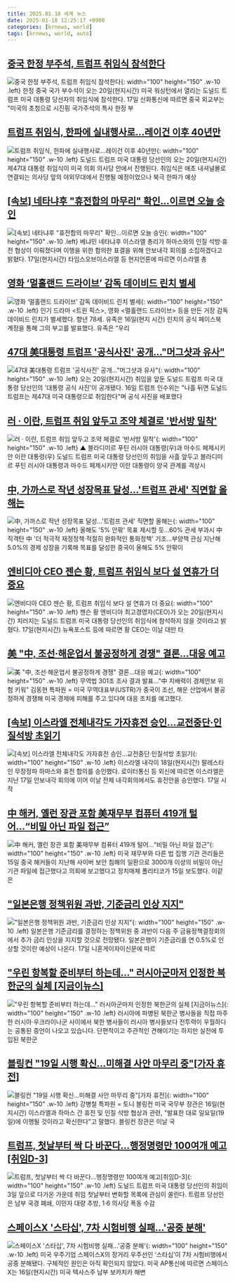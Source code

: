 ```yaml
---
title: 2025.01.18 세계 뉴스
date: 2025-01-18 12:25:17 +0900
categories: [krnews, world]
tags: [krnews, world, auto]
---
```

## [중국 한정 부주석, 트럼프 취임식 참석한다](https://n.news.naver.com/mnews/article/469/0000844533)

![중국 한정 부주석, 트럼프 취임식 참석한다](https://mimgnews.pstatic.net/image/origin/469/2025/01/17/844533.jpg?type=nf220_150){: width="100" height="150" .w-10 .left}
한정 중국 국가 부수석이 오는 20일(현지시간) 미국 워싱턴에서 열리는 도널드 트럼프 미국 대통령 당선자의 취임식에 참석한다. 17일 신화통신에 따르면 중국 외교부는 "미국의 초청으로 시진핑 국가주석의 특사 한정 부

## [트럼프 취임식, 한파에 실내행사로…레이건 이후 40년만](https://n.news.naver.com/mnews/article/014/0005297378)

![트럼프 취임식, 한파에 실내행사로…레이건 이후 40년만](https://mimgnews.pstatic.net/image/origin/014/2025/01/18/5297378.jpg?type=nf220_150){: width="100" height="150" .w-10 .left}
도널드 트럼프 미국 대통령 당선인의 오는 20일(현지시간) 제47대 대통령 취임식이 미국 의회 의사당 안에서 진행된다. 취임식은 애초 내셔널몰로 연결되는 의사당 앞의 야외무대에서 진행될 예정이었으나 북극 한파가 예상

## [[속보] 네타냐후 "휴전합의 마무리" 확인…이르면 오늘 승인](https://n.news.naver.com/mnews/article/015/0005083514)

![[속보] 네타냐후 "휴전합의 마무리" 확인…이르면 오늘 승인](https://mimgnews.pstatic.net/image/origin/015/2025/01/17/5083514.jpg?type=nf220_150){: width="100" height="150" .w-10 .left}
베냐민 네타냐후 이스라엘 총리가 하마스와의 인질 석방·휴전 협상이 이뤄졌다며 이행을 위한 합의한 표결을 위해 안보내각 회의를 소집하겠다고 밝혔다. 17일(현지시간) 타임스오브이스라엘 등 현지언론에 따르면 이스라엘 총

## [영화 ‘멀홀랜드 드라이브’ 감독 데이비드 린치 별세](https://n.news.naver.com/mnews/article/032/0003346025)

![영화 ‘멀홀랜드 드라이브’ 감독 데이비드 린치 별세](https://mimgnews.pstatic.net/image/origin/032/2025/01/17/3346025.jpg?type=nf220_150){: width="100" height="150" .w-10 .left}
인기 드라마 <트윈 픽스>, 영화 <멀홀랜드 드라이브> 등을 만든 거장 감독 데이비드 린치가 별세했다. 향년 78세. 유족은 16일(현지 시간) 린치의 공식 페이스북 계정을 통해 그의 부고를 발표했다. 유족은 “우리

## [47대 美대통령 트럼프 '공식사진' 공개…"머그샷과 유사"](https://n.news.naver.com/mnews/article/015/0005083383)

![47대 美대통령 트럼프 '공식사진' 공개…"머그샷과 유사"](https://mimgnews.pstatic.net/image/origin/015/2025/01/17/5083383.jpg?type=nf220_150){: width="100" height="150" .w-10 .left}
오는 20일(현지시간) 취임을 앞둔 도널드 트럼프 미국 대통령 당선인의 '대통령 공식 사진'이 공개됐다. 16일 트럼프 인수위는 "나흘 뒤면 도널드 트럼프는 제47대 미국 대통령으로 취임한다"며 공식 사진을 배포했다

## [러 · 이란, 트럼프 취임 앞두고 조약 체결로 '반서방 밀착'](https://n.news.naver.com/mnews/article/055/0001224628)

![러 · 이란, 트럼프 취임 앞두고 조약 체결로 '반서방 밀착'](https://mimgnews.pstatic.net/image/origin/055/2025/01/18/1224628.jpg?type=nf220_150){: width="100" height="150" .w-10 .left}
▲ 블라디미르 푸틴 러시아 대통령(우)과 마수드 페제시키안 이란 대통령(우) 도널드 트럼프 미국 대통령 당선인의 취임을 사흘 앞두고 블라디미르 푸틴 러시아 대통령과 마수드 페제시키안 이란 대통령이 양국 관계를 격상시

## [中, 가까스로 작년 성장목표 달성…'트럼프 관세' 직면할 올해는](https://n.news.naver.com/mnews/article/001/0015165701)

![中, 가까스로 작년 성장목표 달성…'트럼프 관세' 직면할 올해는](https://mimgnews.pstatic.net/image/origin/001/2025/01/17/15165701.jpg?type=nf220_150){: width="100" height="150" .w-10 .left}
올해도 '5% 안팎' 목표 제시할 듯…60% 관세 부과시 中 직격탄 中 '더 적극적 재정정책·적절히 완화적인 통화정책' 기조…부양책 관심 지난해 5.0%의 경제 성장을 기록해 목표를 달성한 중국이 올해도 5% 안팎이

## [엔비디아 CEO 젠슨 황, 트럼프 취임식 보다 설 연휴가 더 중요](https://n.news.naver.com/mnews/article/014/0005297403)

![엔비디아 CEO 젠슨 황, 트럼프 취임식 보다 설 연휴가 더 중요](https://mimgnews.pstatic.net/image/origin/014/2025/01/18/5297403.jpg?type=nf220_150){: width="100" height="150" .w-10 .left}
젠슨 황 엔비디아 최고경영자(CEO)가 오는 20일(현지시간) 치러지는 도널드 트럼프 미국 대통령 당선인의 취임식에 참석하지 않을 것이라고 밝혔다. 17일(현지시간) 뉴욕포스트 등에 따르면 황 CEO는 이날 대만 타

## [美 "中, 조선·해운업서 불공정하게 경쟁" 결론…대응 예고](https://n.news.naver.com/mnews/article/001/0015164762)

![美 "中, 조선·해운업서 불공정하게 경쟁" 결론…대응 예고](https://mimgnews.pstatic.net/image/origin/001/2025/01/17/15164762.jpg?type=nf220_150){: width="100" height="150" .w-10 .left}
무역법 301조 조사 결과 발표…"中 지배력이 경제안보 위험 키워" 김동현 특파원 = 미국 무역대표부(USTR)가 중국이 조선, 해운 산업에서 불공정하게 경쟁해 미국 경제에 피해를 주고 있다며 대응 조치를 예고했다.

## [[속보] 이스라엘 전체내각도 가자휴전 승인…교전중단·인질석방 초읽기](https://n.news.naver.com/mnews/article/025/0003415616)

![[속보] 이스라엘 전체내각도 가자휴전 승인…교전중단·인질석방 초읽기](https://mimgnews.pstatic.net/image/origin/025/2025/01/18/3415616.jpg?type=nf220_150){: width="100" height="150" .w-10 .left}
이스라엘 내각이 18일(현지시간) 팔레스타인 무장정파 하마스와 휴전 합의를 승인했다. 로이터통신 등 외신에 따르면 이스라엘은 지난 17일 안보내각 회의에 이어 이날 전체 내각회의에서도 휴전안을 승인했다. 17일 시작

## [中 해커, 옐런 장관 포함 美재무부 컴퓨터 419개 털어…“비밀 아닌 파일 접근”](https://n.news.naver.com/mnews/article/003/0013021327)

![中 해커, 옐런 장관 포함 美재무부 컴퓨터 419개 털어…“비밀 아닌 파일 접근”](https://mimgnews.pstatic.net/image/origin/003/2025/01/17/13021327.jpg?type=nf220_150){: width="100" height="150" .w-10 .left}
미국 재무부와 다른 법 집행 기관 관리들은 15일 중국 해커들이 지난해 사이버 보안 침해의 일환으로 3000개 이상의 비밀이 아닌 기관 파일에 접근했다고 의회에 보고했다고 정치매체 폴리티코가 15일 보도했다. 이같은

## ["일본은행 정책위원 과반, 기준금리 인상 지지"](https://n.news.naver.com/mnews/article/015/0005083756)

!["일본은행 정책위원 과반, 기준금리 인상 지지"](https://mimgnews.pstatic.net/image/origin/015/2025/01/17/5083756.jpg?type=nf220_150){: width="100" height="150" .w-10 .left}
일본은행 기준금리를 결정하는 정책위원 중 과반이 다음 주 금융정책결정회의에서 추가 금리 인상을 지지할 것으로 전망됐다. 일본은행이 기준금리를 연 0.5%로 인상할 것이란 예상이 나온다. 17일 니혼게이자이신문에 따르

## ["우린 항복할 준비부터 하는데..." 러시아군마저 인정한 북한군의 실체 [지금이뉴스]](https://n.news.naver.com/mnews/article/052/0002142033)

!["우린 항복할 준비부터 하는데..." 러시아군마저 인정한 북한군의 실체 [지금이뉴스]](https://mimgnews.pstatic.net/image/origin/052/2025/01/17/2142033.jpg?type=nf220_150){: width="100" height="150" .w-10 .left}
러시아에 파병된 북한군 병사들을 직접 마주한 러시아·우크라이나군 사이에서 북한 병사들이 러시아 병사들보다 전투력이 우월하다는 공통된 증언이 나오고 있습니다. 단편적이고 주관적인 견해이기는 하지만 실전에 투입된 북한군

## [블링컨 "19일 시행 확신…미해결 사안 마무리 중"[가자 휴전]](https://n.news.naver.com/mnews/article/001/0015164500)

![블링컨 "19일 시행 확신…미해결 사안 마무리 중"[가자 휴전]](https://mimgnews.pstatic.net/image/origin/001/2025/01/17/15164500.jpg?type=nf220_150){: width="100" height="150" .w-10 .left}
강병철 특파원 = 토니 블링컨 미국 국무부 장관은 16일(현지시간) 이스라엘과 하마스 간 휴전 및 인질 석방 협상과 관련, "발표한 대로 일요일(19일)에 이행될 것이라고 확신한다"고 말했다. 블링컨 장관은 이날 국

## [트럼프, 첫날부터 싹 다 바꾼다…행정명령만 100여개 예고[취임D-3]](https://n.news.naver.com/mnews/article/421/0008027011)

![트럼프, 첫날부터 싹 다 바꾼다…행정명령만 100여개 예고[취임D-3]](https://mimgnews.pstatic.net/image/origin/421/2025/01/17/8027011.jpg?type=nf220_150){: width="100" height="150" .w-10 .left}
도널드 트럼프 미국 대통령 당선인의 취임이 3일 앞으로 다가온 가운데 취임 첫날부터 변화할 목록에 관심이 쏠린다. 트럼프 당선인은 남부 국경 폐쇄, 이민자 대량 추방, 1·6 의사당 폭동 수감

## [스페이스X '스타십', 7차 시험비행 실패...'공중 분해'](https://n.news.naver.com/mnews/article/014/0005297095)

![스페이스X '스타십', 7차 시험비행 실패...'공중 분해'](https://mimgnews.pstatic.net/image/origin/014/2025/01/17/5297095.jpg?type=nf220_150){: width="100" height="150" .w-10 .left}
미국 우주기업 스페이스X의 장거리 우주선인 ‘스타십’이 7차 시험비행에서 공중 분해됐다. 구체적인 원인은 아직 확인되지 않았다. 미국 AP통신에 따르면 스페이스X는 16일(현지시간) 미국 텍사스주 남부 보카치카 해변

